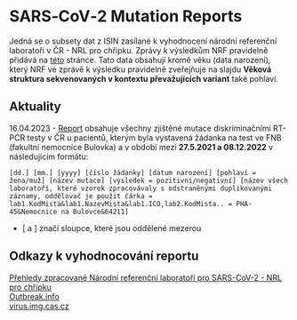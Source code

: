 # SARS‑CoV‑2 Mutation Reports

Jedná se o subsety dat z ISIN zasílané k vyhodnocení národní referenční laboratoři v ČR - NRL pro chřipku. Zprávy k výsledkům NRF pravidelně přidává na [této](https://archiv.szu.cz/tema/prevence/celogenomova-sekvenace-v-cr-souhrnna-zprava) stránce.
Tato data obsahují kromě věku (data narození), který NRF ve zprávě k výsledku pravidelně zveřejňuje na slajdu **Věková struktura sekvenovaných v kontextu převažujících variant** také pohlaví.

## Aktuality

16.04.2023 - [Report](report/report) obsahuje všechny zjištěné mutace diskriminačními RT-PCR testy v ČR u pacientů, kterým byla vystavená žádanka na test ve FNB (fakultní nemocnice Bulovka) a v období mezi **27.5.2021 a 08.12.2022** v následujícím formátu:

```
[dd.] [mm.] [yyyy] [číslo žádanky] [datum narození] [pohlaví = žena/muž] [název mutace] [výsledek = pozitivní/negativní] [název všech laboratoří, které vzorek zpracovávaly s odstraněnými duplikovanými záznamy, oddělovač je použit čárka = lab1.KodMista&lab1.NazevMista&lab1.ICO,lab2.KodMista.. = PHA-45&Nemocnice na Bulovce&64211]
```
* [ a ] značí sloupce, které jsou oddělené mezerou

## Odkazy k vyhodnocování reportu

[Přehledy zpracované Národní referenční laboratoří pro SARS-CoV-2 - NRL pro chřipku](https://dastacr.cz/SARS-CoV-2.html)\
[Outbreak.info](https://outbreak.info/situation-reports)\
[virus.img.cas.cz](https://virus.img.cas.cz/)
